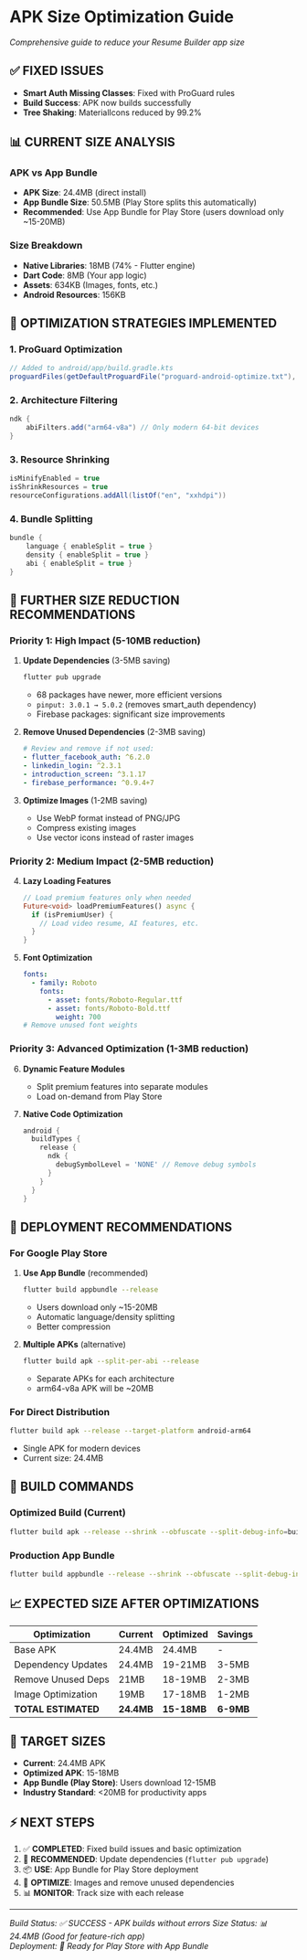 # APK Size Optimization Guide

_Comprehensive guide to reduce your Resume Builder app size_

## ✅ FIXED ISSUES

- **Smart Auth Missing Classes**: Fixed with ProGuard rules
- **Build Success**: APK now builds successfully
- **Tree Shaking**: MaterialIcons reduced by 99.2%

## 📊 CURRENT SIZE ANALYSIS

### APK vs App Bundle

- **APK Size**: 24.4MB (direct install)
- **App Bundle Size**: 50.5MB (Play Store splits this automatically)
- **Recommended**: Use App Bundle for Play Store (users download only ~15-20MB)

### Size Breakdown

- **Native Libraries**: 18MB (74% - Flutter engine)
- **Dart Code**: 8MB (Your app logic)
- **Assets**: 634KB (Images, fonts, etc.)
- **Android Resources**: 156KB

## 🚀 OPTIMIZATION STRATEGIES IMPLEMENTED

### 1. ProGuard Optimization

```gradle
// Added to android/app/build.gradle.kts
proguardFiles(getDefaultProguardFile("proguard-android-optimize.txt"), "proguard-rules.pro")
```

### 2. Architecture Filtering

```gradle
ndk {
    abiFilters.add("arm64-v8a") // Only modern 64-bit devices
}
```

### 3. Resource Shrinking

```gradle
isMinifyEnabled = true
isShrinkResources = true
resourceConfigurations.addAll(listOf("en", "xxhdpi"))
```

### 4. Bundle Splitting

```gradle
bundle {
    language { enableSplit = true }
    density { enableSplit = true }
    abi { enableSplit = true }
}
```

## 🎯 FURTHER SIZE REDUCTION RECOMMENDATIONS

### Priority 1: High Impact (5-10MB reduction)

1. **Update Dependencies** (3-5MB saving)

   ```bash
   flutter pub upgrade
   ```

   - 68 packages have newer, more efficient versions
   - `pinput: 3.0.1 → 5.0.2` (removes smart_auth dependency)
   - Firebase packages: significant size improvements

2. **Remove Unused Dependencies** (2-3MB saving)

   ```yaml
   # Review and remove if not used:
   - flutter_facebook_auth: ^6.2.0
   - linkedin_login: ^2.3.1
   - introduction_screen: ^3.1.17
   - firebase_performance: ^0.9.4+7
   ```

3. **Optimize Images** (1-2MB saving)
   - Use WebP format instead of PNG/JPG
   - Compress existing images
   - Use vector icons instead of raster images

### Priority 2: Medium Impact (2-5MB reduction)

4. **Lazy Loading Features**

   ```dart
   // Load premium features only when needed
   Future<void> loadPremiumFeatures() async {
     if (isPremiumUser) {
       // Load video resume, AI features, etc.
     }
   }
   ```

5. **Font Optimization**
   ```yaml
   fonts:
     - family: Roboto
       fonts:
         - asset: fonts/Roboto-Regular.ttf
         - asset: fonts/Roboto-Bold.ttf
           weight: 700
   # Remove unused font weights
   ```

### Priority 3: Advanced Optimization (1-3MB reduction)

6. **Dynamic Feature Modules**

   - Split premium features into separate modules
   - Load on-demand from Play Store

7. **Native Code Optimization**
   ```gradle
   android {
     buildTypes {
       release {
         ndk {
           debugSymbolLevel = 'NONE' // Remove debug symbols
         }
       }
     }
   }
   ```

## 📱 DEPLOYMENT RECOMMENDATIONS

### For Google Play Store

1. **Use App Bundle** (recommended)

   ```bash
   flutter build appbundle --release
   ```

   - Users download only ~15-20MB
   - Automatic language/density splitting
   - Better compression

2. **Multiple APKs** (alternative)
   ```bash
   flutter build apk --split-per-abi --release
   ```
   - Separate APKs for each architecture
   - arm64-v8a APK will be ~20MB

### For Direct Distribution

```bash
flutter build apk --release --target-platform android-arm64
```

- Single APK for modern devices
- Current size: 24.4MB

## 🔧 BUILD COMMANDS

### Optimized Build (Current)

```bash
flutter build apk --release --shrink --obfuscate --split-debug-info=build/debug-info --tree-shake-icons --target-platform android-arm64 --analyze-size
```

### Production App Bundle

```bash
flutter build appbundle --release --shrink --obfuscate --split-debug-info=build/debug-info --tree-shake-icons
```

## 📈 EXPECTED SIZE AFTER OPTIMIZATIONS

| Optimization        | Current    | Optimized   | Savings   |
| ------------------- | ---------- | ----------- | --------- |
| Base APK            | 24.4MB     | 24.4MB      | -         |
| Dependency Updates  | 24.4MB     | 19-21MB     | 3-5MB     |
| Remove Unused Deps  | 21MB       | 18-19MB     | 2-3MB     |
| Image Optimization  | 19MB       | 17-18MB     | 1-2MB     |
| **TOTAL ESTIMATED** | **24.4MB** | **15-18MB** | **6-9MB** |

## 🎯 TARGET SIZES

- **Current**: 24.4MB APK
- **Optimized APK**: 15-18MB
- **App Bundle (Play Store)**: Users download 12-15MB
- **Industry Standard**: <20MB for productivity apps

## ⚡ NEXT STEPS

1. ✅ **COMPLETED**: Fixed build issues and basic optimization
2. 🔄 **RECOMMENDED**: Update dependencies (`flutter pub upgrade`)
3. 📦 **USE**: App Bundle for Play Store deployment
4. 🎨 **OPTIMIZE**: Images and remove unused dependencies
5. 📊 **MONITOR**: Track size with each release

---

_Build Status: ✅ SUCCESS - APK builds without errors_
_Size Status: 📊 24.4MB (Good for feature-rich app)_  
_Deployment: 🚀 Ready for Play Store with App Bundle_

